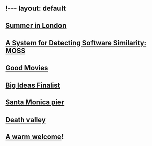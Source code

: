 !---
layout: default
---

## [Summer in London](https://shailjasah.github.io/london)

## [A System for Detecting Software Similarity: MOSS](https://shailjasah.github.io/moss)

## [Good Movies](https://shailjasah.github.io/goodmovies)

## [Big Ideas Finalist](https://shailjasah.github.io/bigideas)

## [Santa Monica pier](https://shailjasah.github.io/santamonica)

## [Death valley](https://shailjasah.github.io/deathvalley)

## [A warm welcome](https://shailjasah.github.io/welcome)!

